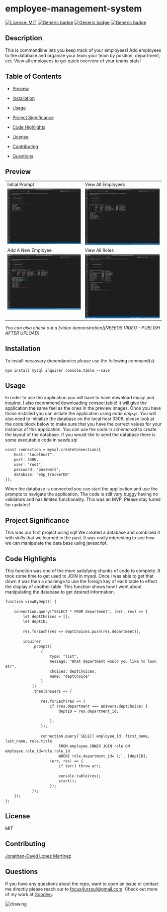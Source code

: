 # employee-management-system

[![License: MIT](https://img.shields.io/badge/License-MIT-green.svg)](https://opensource.org/licenses/MIT)
[![Generic badge](https://img.shields.io/badge/Hard_Dependancy-Inquirer-red.svg)](https://shields.io/)
[![Generic badge](https://img.shields.io/badge/Hard_Dependancy-mysql-red.svg)](https://shields.io/)
[![Generic badge](https://img.shields.io/badge/Hard_Dependancy-console.table-red.svg)](https://shields.io/)



## Description

This is commandline lets you keep track of your employees! Add employees to the database and organize your team your team by position, department, ect. View all employees to get quick overview of your teams stats!

## Table of Contents

* [Preview](#preview)

* [Installation](#installation)

* [Usage](#usage)

* [Project Significance](#project-significance)

* [Code Highlights](#code-highlights)

* [License](#license)

* [Contributing](#contributing)

* [Questions](#questions)

## Preview

<table>
  <tr>
    <td>Initial Prompt</td>
     <td>View All Employees</td>
  </tr>
  <tr>
    <td valign="top"><img src="./assets/images/emp01.png" width="500px"></td>
    <td valign="top"><img src="./assets/images/emp02.png" width="500px"></td>
  </tr>
  <tr>
     <td>Add A New Employee</td>
     <td>View All Roles</td>
  </tr>
  <tr>
    <td valign="top"><img src="./assets/images/emp03.png" width="500px"></td>
    <td valign="top"><img src="./assets/images/emp04.png" width="500px"></td>
  </tr>
 </table>

  *You can also check out a [video demonstration](NEEEDS VIDEO - PUBLISH AFTER UPLOAD)*

## Installation

To install necassary dependancies please use the following command(s): 

```
npm install mysql inquirer console.table --save
```

## Usage 

In order to use the application you will have to have download mysql and inquirer. I also recommend downloading consoel.table! It will give the application the same feel as the ones in the preview images. Once you have those installed you can initiate the application using *node emp.js*. You will also need to initialize the database on the local host 3306. please look at the code block below to make sure that you have the correct values for your instance of this application. You can use the code in *schema.sql* to create the layout of the database. If you would like to seed the database there is some executable code in *seeds.sql*

```
const connection = mysql.createConnection({
    host: "localhost",
    port: 3306,
    user: "root",
    password: "password",
    database: "emp_trackerDB"
});
```

When the database is connected you can start the application and use the prompts to navigate the application. The code is still very buggy having no validators and has limited functionality. This was an MVP. Please stay tuned for updates!

## Project Significance

This was our first project using sql! We created a database and combined it with skills that we learned in the past. It was really interesting to see how we can manipulate the data base using javascript.

## Code Highlights

This function was one of the more satisfying chunks of code to complete. It took some time to get used to JOIN in mysql. Once I was able to get that down it was then a challenge to use the foreign key of each table to effect the display of another table. This function shows how I went about manipulating the database to get desired information. 

```
function viewByDept() {
    
    connection.query("SELECT * FROM department", (err, res) => {
        let deptChoices = [];
        let deptID;

        res.forEach(res => deptChoices.push(res.department));

        inquirer
            .prompt([
                {
                    type: "list",
                    message: "What department would you like to look at?",
                    choices: deptChoices,
                    name: "deptChoice"
                }
            ])
            .then(answers => {

                res.forEach(res => {
                    if (res.department === answers.deptChoice) {
                        deptID = res.department_id;

                    };
                });

                connection.query(`SELECT employee_id, first_name, last_name, role.title
                        FROM employee INNER JOIN role ON employee.role_id=role.role_id 
                        WHERE role.department_id= ?;`, [deptID],
                    (err, res) => {
                        if (err) throw err;

                        console.table(res);
                        start();
                    });
            });
    });
};
```

## License

MIT

## Contributing

[Jonathan-David Lopez Martinez](http://www.jds.world/)

## Questions 

If you have any questions about the repo, want to open an issue or contact me directly please reach out to focus4ursoul@gmail.com. Check out more of my work at [Goodlvn](https://github.com/Goodlvn).

<img src="https://avatars3.githubusercontent.com/u/37821521?v=4=50x50" alt="drawing" width="200"/>

